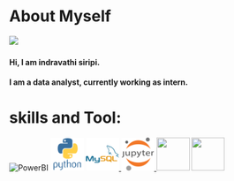 # About Myself
[<img src="https://github.com/Indusirpi/Indu-siripi/assets/161391987/28dff93a-5a39-4cf8-9aad-d705e661a925">](https://www.linkedin.com/in/indravathi-s/)
#### Hi, I am indravathi siripi.
#### I am a data analyst, currently working as intern.


# skills and Tool:
<img src="https://github.com/microsoft/PowerBI-Icons/raw/main/PNG/Desktop.png" title="PowerBI" alt="PowerBI" width="60" height="60" style="max-width: 100%;">  <img src="https://github.com/devicons/devicon/raw/master/icons/python/python-original-wordmark.svg" title="Python" alt="Python" width="60" height="60" style="max-width: 100%;">  <img src="https://github.com/devicons/devicon/raw/master/icons/mysql/mysql-original-wordmark.svg" title="MySQL" alt="MySQL" width="60" height="60" style="max-width: 100%;"><a href="https://jupyter.org/" rel="nofollow"> <img src="https://github.com/devicons/devicon/raw/master/icons/jupyter/jupyter-original-wordmark.svg" title="Jupyter" alt="Jupyter" width="60" height="60" style="max-width: 100%;"> </a>    <img src = "https://upload.wikimedia.org/wikipedia/commons/3/34/Microsoft_Office_Excel_%282019%E2%80%93present%29.svg" width="60" height="60" style="max-width:100%;"> </a>
<img src="(https://daniel.arneam.com/assets/img/blog/general/python-flask.png)" width="60" height="60" style="max-width: 100%;">
